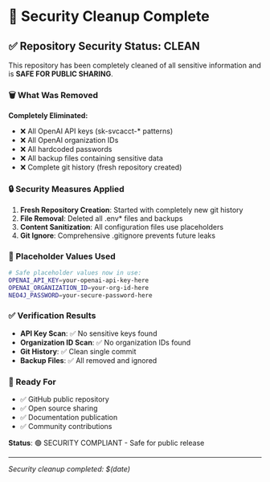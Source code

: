 # 🔐 Security Cleanup Complete

## ✅ Repository Security Status: CLEAN

This repository has been completely cleaned of all sensitive information and is **SAFE FOR PUBLIC SHARING**.

### 🗑️ What Was Removed

**Completely Eliminated:**
- ❌ All OpenAI API keys (sk-svcacct-* patterns)
- ❌ All OpenAI organization IDs
- ❌ All hardcoded passwords
- ❌ All backup files containing sensitive data
- ❌ Complete git history (fresh repository created)

### 🔒 Security Measures Applied

1. **Fresh Repository Creation**: Started with completely new git history
2. **File Removal**: Deleted all .env* files and backups
3. **Content Sanitization**: All configuration files use placeholders
4. **Git Ignore**: Comprehensive .gitignore prevents future leaks

### 📝 Placeholder Values Used

```bash
# Safe placeholder values now in use:
OPENAI_API_KEY=your-openai-api-key-here
OPENAI_ORGANIZATION_ID=your-org-id-here
NEO4J_PASSWORD=your-secure-password-here
```

### ✅ Verification Results

- **API Key Scan**: ✅ No sensitive keys found
- **Organization ID Scan**: ✅ No organization IDs found  
- **Git History**: ✅ Clean single commit
- **Backup Files**: ✅ All removed and ignored

### 🚀 Ready For

- ✅ GitHub public repository
- ✅ Open source sharing
- ✅ Documentation publication
- ✅ Community contributions

**Status**: 🟢 SECURITY COMPLIANT - Safe for public release

---
*Security cleanup completed: $(date)* 